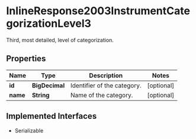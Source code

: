 

# InlineResponse2003InstrumentCategorizationLevel3

Third, most detailed, level of categorization.

## Properties

Name | Type | Description | Notes
------------ | ------------- | ------------- | -------------
**id** | **BigDecimal** | Identifier of the category. |  [optional]
**name** | **String** | Name of the category. |  [optional]


## Implemented Interfaces

* Serializable


